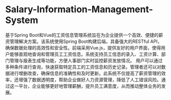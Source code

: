 # Salary-Information-Management-System
基于Spring Boot和Vue的工资信息管理系统旨在为企业提供一个高效、便捷的薪资管理解决方案。该系统使用Spring Boot构建后端，具备强大的RESTful API，确保数据处理的高效性和安全性。前端采用Vue.js，提供友好的用户界面，使得用户能够直观地查询和管理员工工资信息。系统支持员工信息的录入、工资计算、部门管理与报表生成等功能，方便人事部门实时监控薪资发放情况。  用户可以通过多种条件进行查询，快速获取特定员工的工资信息和历史记录。管理者还可以对数据进行增删改查，确保信息的准确性和及时更新。此系统不仅提高了薪资管理的效率，还增强了数据透明度，帮助企业做好人力资源管理，降低了人工错误风险。通过这一平台，企业能够更好地管理薪酬，提升员工满意度，从而推动整体业务的发展。
